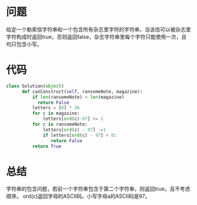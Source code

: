 # 问题
给定一个勒索信字符串和一个包含所有杂志里字符的字符串，当该信可以被杂志里字符构成时返回true，否则返回false，杂志字符串里每个字符只能使用一次，且均只包含小写。
# 代码
```python
class Solution(object)
      def canConstruct(self, ransomeNote, magazine):
          if len(ransomeNote) > len(magazine)
            return False
          letters = [0] * 26
          for c in magazine:
              letters[ord(c)-97] += 1
          for c in ransomeNote:
              letters[ord(c) - 97] -=1
              if letters[ord(c) - 97] < 0:
                 return False
          return True
 ```
# 总结
字符串的包含问题，若前一个字符串包含于第二个字符串，则返回true，且不考虑顺序。 ord(c)返回字母的ASCII码。小写字母a的ASCII码是97。
